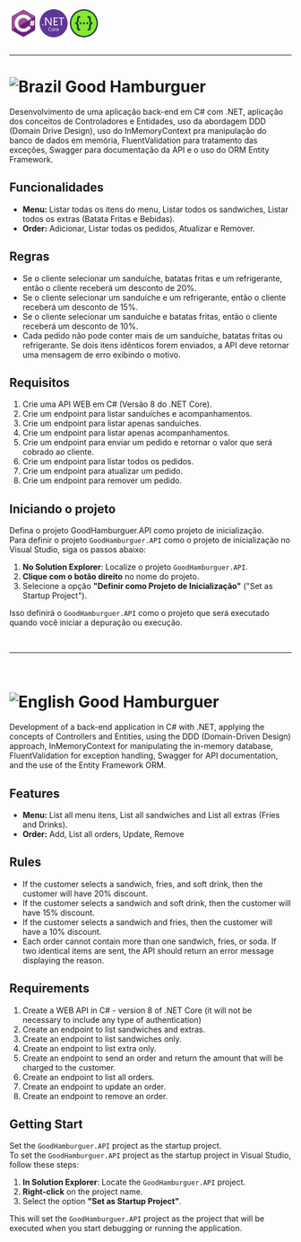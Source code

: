 <div style="display: inline_block">
  <img align="center" height="50" width="50" src="https://raw.githubusercontent.com/devicons/devicon/master/icons/csharp/csharp-original.svg" title="C Sharp">
  <img align="center" height="50" width="50" src="https://raw.githubusercontent.com/devicons/devicon/master/icons/dotnetcore/dotnetcore-original.svg" title=".NET Core">
  <img align="center" height="50" width="50" src="https://raw.githubusercontent.com/devicons/devicon/master/icons/swagger/swagger-original.svg" title="Swagger">
</div>

<br/>

---


# <img height="30" width="30" src="https://img.icons8.com/?size=100&id=iHI2gDXCsMzH&format=png&color=000000" alt="Brazil" /> Good Hamburguer
Desenvolvimento de uma aplicação back-end em C# com .NET, aplicação dos conceitos de Controladores e Entidades, uso da abordagem DDD (Domain Drive Design), uso do InMemoryContext pra manipulação do banco de dados em memória, FluentValidation para tratamento das exceções, Swagger para documentação da API e o uso do ORM Entity Framework.

## Funcionalidades
- **Menu:** Listar todas os itens do menu, Listar todos os sandwiches, Listar todos os extras (Batata Fritas e Bebidas).
- **Order:** Adicionar, Listar todas os pedidos, Atualizar e Remover.

## Regras
- Se o cliente selecionar um sanduíche, batatas fritas e um refrigerante, então o cliente receberá um desconto de 20%.
- Se o cliente selecionar um sanduíche e um refrigerante, então o cliente receberá um desconto de 15%.
- Se o cliente selecionar um sanduíche e batatas fritas, então o cliente receberá um desconto de 10%.
- Cada pedido não pode conter mais de um sanduíche, batatas fritas ou refrigerante. Se dois itens idênticos forem enviados, a API deve retornar uma mensagem de erro exibindo o motivo.

## Requisitos
1. Crie uma API WEB em C# (Versão 8 do .NET Core).
2. Crie um endpoint para listar sanduíches e acompanhamentos.
3. Crie um endpoint para listar apenas sanduíches.
4. Crie um endpoint para listar apenas acompanhamentos.
5. Crie um endpoint para enviar um pedido e retornar o valor que será cobrado ao cliente.
6. Crie um endpoint para listar todos os pedidos.
7. Crie um endpoint para atualizar um pedido.
8. Crie um endpoint para remover um pedido.

## Iniciando o projeto
Defina o projeto GoodHamburguer.API como projeto de inicialização. <br/>
Para definir o projeto `GoodHamburguer.API` como o projeto de inicialização no Visual Studio, siga os passos abaixo:

1. **No Solution Explorer**: Localize o projeto `GoodHamburguer.API`.
2. **Clique com o botão direito** no nome do projeto.
3. Selecione a opção **"Definir como Projeto de Inicialização"** ("Set as Startup Project").

Isso definirá o `GoodHamburguer.API` como o projeto que será executado quando você iniciar a depuração ou execução.

<br/>

---

<br/>

# <img height="30" width="30" src="https://img.icons8.com/?size=100&id=yzSggttkqLf4&format=png&color=000000" alt="English" /> Good Hamburguer
Development of a back-end application in C# with .NET, applying the concepts of Controllers and Entities, using the DDD (Domain-Driven Design) approach, InMemoryContext for manipulating the in-memory database, FluentValidation for exception handling, Swagger for API documentation, and the use of the Entity Framework ORM.

## Features
- **Menu:** List all menu itens, List all sandwiches and List all extras (Fries and Drinks).
- **Order:** Add, List all orders, Update, Remove

## Rules
- If the customer selects a sandwich, fries, and soft drink, then the customer will have 20%
discount.
- If the customer selects a sandwich and soft drink, then the customer will have 15% discount.
- If the customer selects a sandwich and fries, then the customer will have a 10% discount.
- Each order cannot contain more than one sandwich, fries, or soda. If two identical items are
sent, the API should return an error message displaying the reason.

## Requirements
1) Create a WEB API in C# - version 8 of .NET Core (it will not be necessary to include any type of
authentication)
2) Create an endpoint to list sandwiches and extras.
3) Create an endpoint to list sandwiches only.
4) Create an endpoint to list extra only.
5) Create an endpoint to send an order and return the amount that will be charged to the
customer.
6) Create an endpoint to list all orders.
7) Create an endpoint to update an order.
8) Create an endpoint to remove an order. 


## Getting Start
Set the `GoodHamburguer.API` project as the startup project.  
To set the `GoodHamburguer.API` project as the startup project in Visual Studio, follow these steps:

1. **In Solution Explorer**: Locate the `GoodHamburguer.API` project.
2. **Right-click** on the project name.
3. Select the option **"Set as Startup Project"**.

This will set the `GoodHamburguer.API` project as the project that will be executed when you start debugging or running the application.

